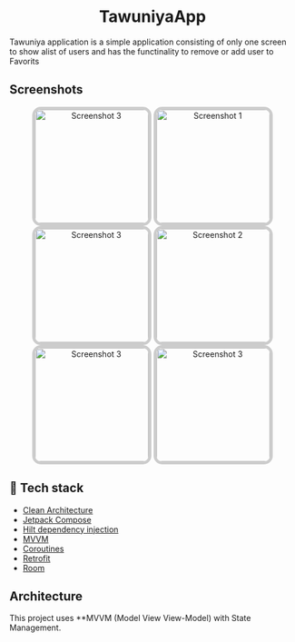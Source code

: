 <h1 align="center">TawuniyaApp</h1>
Tawuniya application is a simple application consisting of only one screen to show alist of users and has the functinality to remove or add user to Favorits


## Screenshots
<div align="center">
  <img src="https://github.com/user-attachments/assets/80a69d5d-b88c-42f8-94a6-b1a14ec5cf54" alt="Screenshot 3" width="200" style="border: 5px solid #ccc; border-radius: 15px;">
 <img src="https://github.com/user-attachments/assets/59cf3388-6157-4af9-beee-f223274182ef" alt="Screenshot 1" width="200" style="border: 5px solid #ccc; border-radius: 15px;">
  <img src="https://github.com/user-attachments/assets/758117f4-e621-4c52-a956-1a836d97d4c1" alt="Screenshot 3" width="200" style="border: 5px solid #ccc; border-radius: 15px;">
  <img src="https://github.com/user-attachments/assets/703473b5-2d10-45e7-8390-de1153b4daca" alt="Screenshot 2" width="200" style="border: 5px solid #ccc; border-radius: 15px;">
     <img src="https://github.com/user-attachments/assets/1aa38dd7-4b76-47c6-b82d-ff00d0e9c1a0" alt="Screenshot 3" width="200" style="border: 5px solid #ccc; border-radius: 15px;">
   <img src="https://github.com/user-attachments/assets/7f014c96-e9ba-47cd-ad4a-5c428db588aa" alt="Screenshot 3" width="200" style="border: 5px solid #ccc; border-radius: 15px;">
</div>


## :rocket: Tech stack
- [Clean Architecture](https://blog.cleancoder.com/uncle-bob/2012/08/13/the-clean-architecture.html)
- [Jetpack Compose](https://developer.android.com/jetpack/compose?gclid=CjwKCAiAzKqdBhAnEiwAePEjktk3ROIIxTqejhHWkDEwSaQqoE6GgrNHM8iYKw8xHx5SPPDu0oJ_DxoC8LYQAvD_BwE&gclsrc=aw.ds)
- [Hilt dependency injection](https://developer.android.com/training/dependency-injection/hilt-jetpack)
- [MVVM](https://en.wikipedia.org/wiki/Model%E2%80%93view%E2%80%93viewmodel)
- [Coroutines](https://developer.android.com/kotlin/coroutines)
- [Retrofit](https://square.github.io/retrofit/)
- [Room](https://developer.android.com/jetpack/androidx/releases/room)


## Architecture 
This project uses **MVVM (Model View View-Model) with State Management.
<div align="center">

</div>
